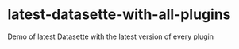 # latest-datasette-with-all-plugins

Demo of latest Datasette with the latest version of every plugin
